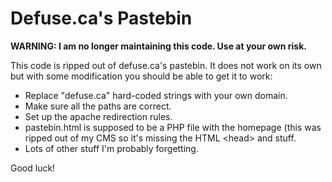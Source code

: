 Defuse.ca's Pastebin
====================

**WARNING: I am no longer maintaining this code. Use at your own risk.**

This code is ripped out of defuse.ca's pastebin. It does not work on its own
but with some modification you should be able to get it to work:

- Replace "defuse.ca" hard-coded strings with your own domain.
- Make sure all the paths are correct.
- Set up the apache redirection rules.
- pastebin.html is supposed to be a PHP file with the homepage (this was
  ripped out of my CMS so it's missing the HTML &lt;head&gt; and stuff.
- Lots of other stuff I'm probably forgetting.

Good luck!
